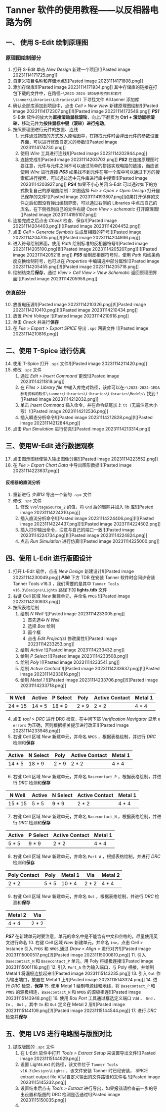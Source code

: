 # Tanner 软件的使用教程——以反相器电路为例
## 一、 使用 S-Edit 绘制原理图
### 原理图绘制部分
1. 打开 S-Edit 单击 *New Design* 新建一个项目![[Pasted image 20231114171725.png]]
2. 自定义项目名称和存储地点![[Pasted image 20231114171808.png]]
3. 添加存储库![[Pasted image 20231114171934.png]]
其中存储库的链接在打包下载的文件中，在路径`~\2023-2024-1EDA参考资料和软件\tanner\Libraries\Libraries\All` 下寻找文件 All.tanner 添加库
4. 确认全部库添加到项目中，点击 *Cell > New View* 新建原理图绘制![[Pasted image 20231114172307.png]]![[Pasted image 20231114172549.png]]
***PS1*** S-Edit 软件的放大为**直接滚动鼠标滚轮**，向上/下翻页为 **Ctrl + 滚动鼠标滚轮**，移动元件为**按住鼠标中键（滚轮）进行拖动**。
5. 按照原理图进行元件的放置、连线
	1. 元件通过拖拽的方式放入原理图中，在拖拽元件时会弹出元件的参数设置界面，可以进行修改自定义的参数![[Pasted image 20231114174730.png]]
	2. 使用 *Wire* 工具进行连线![[Pasted image 20231114202944.png]]
	3. 连接完成![[Pasted image 20231114203703.png]]
***PS2*** 在连接原理图时要注意，元件与元件之间不可以通过简单的拼接实现电路的链接，而应该使用 *Wire* 进行连接
***PS3*** 如果找不到元件在哪一个库中可以通过下方的搜索框进行搜索，可以通过选中元件库进行库中搜索![[Pasted image 20231114203927.png]]
***PS4*** 如果不小心关闭 S-Edit 可以通过如下的方式恢复自己的原理图绘制：如图选择 *File > Open > Open Design* 打开自己保存的文件![[Pasted image 20231114193807.png]]如果打开保存的文件之后如图没有弹出编辑界面，可以通过右侧的 Libraries 中点击自己的库名，在下侧找到自己的文件右键 *Open View > schematic* 打开原理图![[Pasted image 20231114195107.png]]
6. 连接完成之后点击 *Check* 检查、保存![[Pasted image 20231114204403.png]]![[Pasted image 20231114204452.png]]
7. 点击 *Cell > Generate Symbols* 生成反相器的符号![[Pasted image 20231114204705.png]]![[Pasted image 20231114204936.png]]
8. 进入符号绘制界面，使用 *Path* 绘制标准的反相器符号![[Pasted image 20231114205100.png]]![[Pasted image 20231114205207.png]]![[Pasted image 20231114205218.png]]
***PS5*** 绘制反相器符号时，使用 *Path* 和线条角度变换绘制符号，也可以在 *Properties* 中编辑选中部分属性![[Pasted image 20231114205455.png]]![[Pasted image 20231114205718.png]]
9. 绘制结束后**保存**，通过 *View > Cell View > View Schematic* 返回原理图界面![[Pasted image 20231114205958.png]]
### 仿真部分
10. 放置电压源![[Pasted image 20231114210326.png]]![[Pasted image 20231114210410.png]]![[Pasted image 20231114210434.png]]
11. 放置 *Print Voltage* ![[Pasted image 20231114210618.png]]
12. 单击 *Check* 并进行**保存**
13. 在 *File > Export > Export SPICE* 导出 `.spc` 网表文件 ![[Pasted image 20231114210816.png]]
## 二、使用 T-Spice 进行仿真
14. 使用 T-Spice 打开 `.spc` 文件![[Pasted image 20231114211420.png]]
15. 修改 `.spc` 文件
	1. 通过 *Edit > Insert Command* 更改![[Pasted image 20231114211819.png]]
	2. 在 *Files > Library file* 中输入库绝对路径，该库可以在`~\2023-2024-1EDA参考资料和软件\tanner\Libraries\Libraries\Libraries\Models\` 找到 ![[Pasted image 20231114212032.png]]
	3. 单击 *Insert Command* 插入命令，并在命令结尾加上 `tt`（无需注意大小写）![[Pasted image 20231114212536.png]]
	4. 插入瞬态分析命令![[Pasted image 20231114212828.png]]![[Pasted image 20231114212844.png]]
16. 点击 *Run Simulation* 进行仿真![[Pasted image 20231114213314.png]]
## 三、使用W-Edit 进行数据观察
17. 点击图示图标使输入输出图像分离![[Pasted image 20231114223552.png]]
18. 在 *File > Export Chart Data* 中导出图形数据![[Pasted image 20231114223637.png]]
#### 反相器的直流分析
1. 重新进行 *步骤13* 导出一个新的 `.spc` 文件
2. 修改 `.spc` 文件
	1. 修改 `VVoltageSource_2` 的值，将 `Gnd` 后的删除并加入 lib 库![[Pasted image 20231114224310.png]]
	2. 插入直流分析命令![[Pasted image 20231114224406.png]]![[Pasted image 20231114224437.png]]![[Pasted image 20231114224502.png]]
	3. 插入打印输出命令，注意与自己的端口一致![[Pasted image 20231114224734.png]]![[Pasted image 20231114224824.png]]
	4. 点击 *Run Simulation* 进行仿真![[Pasted image 20231114225000.png]]
## 四、使用 L-Edit 进行版图设计
1. 打开 L-Edit 软件，点击 *New Design* 新建设计![[Pasted image 20231114230049.png]]
***PS6*** 下方 TDB 在安装 Tanner 软件时会同步安装 Tanner Tools v16.3 ，我们需要的是其中 `Tanner Tools v16.3\Designs\Lights` 路径下的 **lights.tdb** 文件
2. 右键 Cell 区域 *New* 新建单元，并命名 `PMOS` ![[Pasted image 20231114230933.png]]
3. 按照表格绘制
	1. 绘制 *N Well* ![[Pasted image 20231114233005.png]]
		1. 首先选中 *N Well* 
		2. 选择 *Box* 绘制
		3. 画个框
		4. 点击 *Edit Project(s)* 修改属性![[Pasted image 20231114233253.png]]
	2. 绘制 *Active* ![[Pasted image 20231114233432.png]]
	3. 绘制 *P Select* ![[Pasted image 20231114233508.png]]
	4. 绘制 *Poly* ![[Pasted image 20231114233541.png]]
	5. 绘制 *Active Contact* ![[Pasted image 20231114233637.png]]![[Pasted image 20231114233616.png]]
	6. 绘制 *Metal 1* ![[Pasted image 20231114233706.png]]![[Pasted image 20231114233718.png]]

| N Well  | Active | P Select | Poly  | Active Contact | Metal 1 |
| ------- | ------ | -------- | ----- | -------------- | ------- |
| 24 * 15 | 14 * 5 | 18 * 9   | 2 * 9 | 2 * 2          | 4 * 4   |
4. 点击 *tool > DRC* 进行 DRC 检查，在中间下部 *Verification Navigator* 显示 `0 errors` 为正确，否则根据相关提示进行改正![[Pasted image 20231114233948.png]]
5. 右键 Cell 区域 *New* 新建单元，并命名 `NMOS` ，根据表格绘制，并进行 *DRC* 检测和**保存**

| Active | N Select | Poly  | Active Contact | Metal 1 |
| ------ | -------- | ----- | -------------- | ------- |
| 14 * 5 | 18 * 9   | 2 * 9 | 2 * 2          | 4 * 4   | 
6. 右键 Cell 区域 *New* 新建单元，并命名 `Basecontact_P` ，根据表格绘制，并进行 *DRC* 检测和**保存**

| N Well  | Active | N Select | Active Contact | Metal 1 |
| ------- | ------ | -------- | -------------- | ------- |
| 15 * 15 | 5 * 5  | 9 * 9    | 2 * 2          | 4 * 4   |
7. 右键 Cell 区域 *New* 新建单元，并命名 `Basecontact_N` ，根据表格绘制，并进行 *DRC* 检测和**保存**

| Active | P Select | Active Contact | Metal 1 |
| ------ | -------- | -------------- | ------- |
| 5 * 5  | 9 * 9    | 2 * 2          | 4 * 4   |
8. 右键 Cell 区域 *New* 新建单元，并命名 `Port A` ，根据表格绘制，并进行 *DRC* 检测和**保存**

| Poly Contact | Poly  | Metal 1 | Via   | Metal 2 |
| ------------ | ----- | ------- | ----- | ------- |
| 2 * 2        | 5 * 5 | 10 * 4  | 2 * 2 | 4 * 4   |
9. 右键 Cell 区域 *New* 新建单元，并命名 `Out` ，根据表格绘制，并进行 *DRC* 检测和**保存**

| Metal 2 | Via   |
| ------- | ----- |
| 4 * 4   | 2 * 2 | 
***PS7*** 在新建单元时要注意，单元的命名中是不能含有中文和空格的，尽量使用英文进行命名
10. 右键 Cell 区域 *New* 新建单元，并命名 `inv`，点击 Cell > Instance 引入 `PMOS` 和 `NMOS`,通过 *Draw > Align >* 进行对齐![[Pasted image 20231115000517.png]]![[Pasted image 20231115000810.png]]
11. 引入 `Basecontact_N` 和 `Basecontact_P` 单元，用 Poly 将栅极连接![[Pasted image 20231115001118.png]]
12. 引入 `Port_A` 作为输入端口，与 Poly 相接，并绘制 Metal 1 将漏极连接起来![[Pasted image 20231115143235.png]]
13. 引入 `Out` 作为输出端口，放置在 Metal 1 上![[Pasted image 20231115143324.png]]
14. 进行 *DRC* 检查，**保存**
15. 使用 Metal 1 绘制电源线和地线，将 `Basecontact_P` 和 `PMOS` 的源极相连，`Basecontact_N` 和 `NMOS` 的源极相连![[Pasted image 20231115143948.png]]
16. 使用 *Box Port* 工具通过框选定义端口 `Vdd` 、 `Gnd` 、 `In` 、 `Out` 。其中 `In` 和 `Out` 定义在 Metal 2 层![[Pasted image 20231115144109.png]]![[Pasted image 20231115144544.png]]
17. 进行 *DRC* 检查并**保存**
## 五、使用 LVS 进行电路图与版图对比
1. 提取版图的 `.spc` 文件
	1. 在 L-Edit 软件中打开 *Tools > Extract Setup* 来设置导出文件![[Pasted image 20231115144929.png]]
	2. 设置 Lights.ext 的路径，该文件位于 `Tanner Tools v16.3\Designs\Lights` ，该文件安装 Tanner 时已经安装， SPICE extract output file 可以自定义输出的文件路径和文件名 ![[Pasted image 20231115145332.png]]
	3. 设置结束后点击 *Tools > Extract* 进行导出，如果报错请检查前一步的导出设置和版图的 DRC 检测是否通过![[Pasted image 20231115150035.png]]
	4. 
